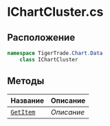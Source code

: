 
# IChartCluster.cs
## Расположение
```csharp
namespace TigerTrade.Chart.Data  
    class IChartCluster
```

## Методы
| Название | Описание |
| --- | --- |
| [`GetItem`](./Методы/GetItem.md) | *Описание* |
